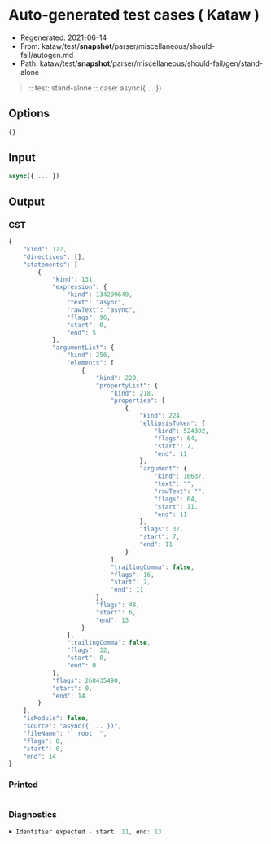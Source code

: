 # Auto-generated test cases ( Kataw )
- Regenerated: 2021-06-14
- From: kataw/test/__snapshot__/parser/miscellaneous/should-fail/autogen.md
- Path: kataw/test/__snapshot__/parser/miscellaneous/should-fail/gen/stand-alone
> :: test: stand-alone
> :: case: async({ ... })
## Options

`````js
{}
`````
## Input

`````js
async({ ... })
`````
## Output

### CST

```javascript
{
    "kind": 122,
    "directives": [],
    "statements": [
        {
            "kind": 131,
            "expression": {
                "kind": 134299649,
                "text": "async",
                "rawText": "async",
                "flags": 96,
                "start": 0,
                "end": 5
            },
            "argumentList": {
                "kind": 256,
                "elements": [
                    {
                        "kind": 220,
                        "propertyList": {
                            "kind": 218,
                            "properties": [
                                {
                                    "kind": 224,
                                    "ellipsisToken": {
                                        "kind": 524302,
                                        "flags": 64,
                                        "start": 7,
                                        "end": 11
                                    },
                                    "argument": {
                                        "kind": 16637,
                                        "text": "",
                                        "rawText": "",
                                        "flags": 64,
                                        "start": 11,
                                        "end": 11
                                    },
                                    "flags": 32,
                                    "start": 7,
                                    "end": 11
                                }
                            ],
                            "trailingComma": false,
                            "flags": 16,
                            "start": 7,
                            "end": 11
                        },
                        "flags": 48,
                        "start": 6,
                        "end": 13
                    }
                ],
                "trailingComma": false,
                "flags": 32,
                "start": 0,
                "end": 0
            },
            "flags": 268435490,
            "start": 0,
            "end": 14
        }
    ],
    "isModule": false,
    "source": "async({ ... })",
    "fileName": "__root__",
    "flags": 0,
    "start": 0,
    "end": 14
}
```

### Printed

```javascript

```

### Diagnostics

```javascript
✖ Identifier expected - start: 11, end: 13

```

